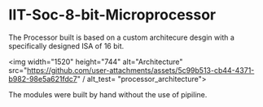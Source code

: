 # IIT-Soc-8-bit-Microprocessor

The Processor built is based on a custom architecure desgin with a specifically designed ISA of 16 bit.

<img width="1520" height="744" alt="Architecture" src="https://github.com/user-attachments/assets/5c99b513-cb44-4371-b982-98e5a621fdc7" / alt_test= "processor_architecture">

The modules were built by hand without the use of pipiline. 
